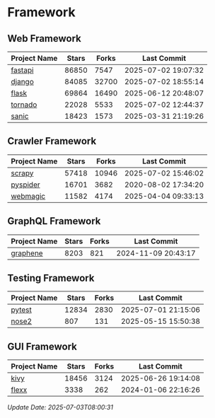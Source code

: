 # Framework

## Web Framework
| Project Name | Stars | Forks | Last Commit |
| ------------ | ----- | ----- | ----------- |
| [fastapi](https://github.com/fastapi/fastapi) | 86850 | 7547 | 2025-07-02 19:07:32 |
| [django](https://github.com/django/django) | 84085 | 32700 | 2025-07-02 18:55:14 |
| [flask](https://github.com/pallets/flask) | 69864 | 16490 | 2025-06-12 20:48:07 |
| [tornado](https://github.com/tornadoweb/tornado) | 22028 | 5533 | 2025-07-02 12:44:37 |
| [sanic](https://github.com/sanic-org/sanic) | 18423 | 1573 | 2025-03-31 21:19:26 |

## Crawler Framework
| Project Name | Stars | Forks | Last Commit |
| ------------ | ----- | ----- | ----------- |
| [scrapy](https://github.com/scrapy/scrapy) | 57418 | 10946 | 2025-07-02 15:46:02 |
| [pyspider](https://github.com/binux/pyspider) | 16701 | 3682 | 2020-08-02 17:34:20 |
| [webmagic](https://github.com/code4craft/webmagic) | 11582 | 4174 | 2025-04-04 09:33:13 |

## GraphQL Framework
| Project Name | Stars | Forks | Last Commit |
| ------------ | ----- | ----- | ----------- |
| [graphene](https://github.com/graphql-python/graphene) | 8203 | 821 | 2024-11-09 20:43:17 |

## Testing Framework
| Project Name | Stars | Forks | Last Commit |
| ------------ | ----- | ----- | ----------- |
| [pytest](https://github.com/pytest-dev/pytest) | 12834 | 2830 | 2025-07-01 21:15:06 |
| [nose2](https://github.com/nose-devs/nose2) | 807 | 131 | 2025-05-15 15:50:38 |

## GUI Framework
| Project Name | Stars | Forks | Last Commit |
| ------------ | ----- | ----- | ----------- |
| [kivy](https://github.com/kivy/kivy) | 18456 | 3124 | 2025-06-26 19:14:08 |
| [flexx](https://github.com/flexxui/flexx) | 3338 | 262 | 2024-01-06 22:16:26 |

*Update Date: 2025-07-03T08:00:31*